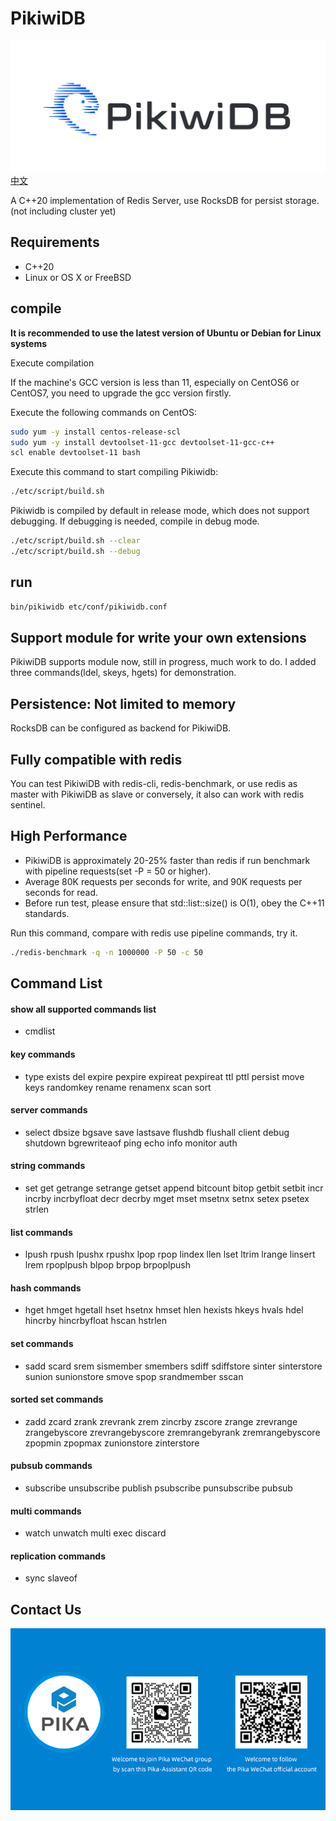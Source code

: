 # PikiwiDB
![](docs/images/pikiwidb-logo.png)
[中文](README_CN.md)

A C++20 implementation of Redis Server, use RocksDB for persist storage.(not including cluster yet)

## Requirements

* C++20
* Linux or OS X or FreeBSD

## compile

**It is recommended to use the latest version of Ubuntu or Debian for Linux systems**

Execute compilation

If the machine's GCC version is less than 11, especially on CentOS6 or CentOS7, you need to upgrade the gcc version firstly.

Execute the following commands on CentOS:

```bash
sudo yum -y install centos-release-scl
sudo yum -y install devtoolset-11-gcc devtoolset-11-gcc-c++
scl enable devtoolset-11 bash
```

Execute this command to start compiling Pikiwidb:

```bash
./etc/script/build.sh 
```

Pikiwidb is compiled by default in release mode, which does not support debugging. If debugging is needed, compile in debug mode.

```bash
./etc/script/build.sh --clear
./etc/script/build.sh --debug
```

## run

```bash
bin/pikiwidb etc/conf/pikiwidb.conf
```

## Support module for write your own extensions
 PikiwiDB supports module now, still in progress, much work to do.
 I added three commands(ldel, skeys, hgets) for demonstration.

## Persistence: Not limited to memory
 RocksDB can be configured as backend for PikiwiDB.

## Fully compatible with redis
 You can test PikiwiDB with redis-cli, redis-benchmark, or use redis as master with PikiwiDB as slave or conversely, it also can work with redis sentinel.

## High Performance
- PikiwiDB is approximately 20-25% faster than redis if run benchmark with pipeline requests(set -P = 50 or higher).
- Average 80K requests per seconds for write, and 90K requests per seconds for read.
- Before run test, please ensure that std::list::size() is O(1), obey the C++11 standards.

Run this command, compare with redis use pipeline commands, try it.
```bash
./redis-benchmark -q -n 1000000 -P 50 -c 50
```

## Command List
#### show all supported commands list
- cmdlist

#### key commands
- type exists del expire pexpire expireat pexpireat ttl pttl persist move keys randomkey rename renamenx scan sort

#### server commands
- select dbsize bgsave save lastsave flushdb flushall client debug shutdown bgrewriteaof ping echo info monitor auth

#### string commands
- set get getrange setrange getset append bitcount bitop getbit setbit incr incrby incrbyfloat decr decrby mget mset msetnx setnx setex psetex strlen

#### list commands
- lpush rpush lpushx rpushx lpop rpop lindex llen lset ltrim lrange linsert lrem rpoplpush blpop brpop brpoplpush

#### hash commands
- hget hmget hgetall hset hsetnx hmset hlen hexists hkeys hvals hdel hincrby hincrbyfloat hscan hstrlen

#### set commands
- sadd scard srem sismember smembers sdiff sdiffstore sinter sinterstore sunion sunionstore smove spop srandmember sscan

#### sorted set commands
- zadd zcard zrank zrevrank zrem zincrby zscore zrange zrevrange zrangebyscore zrevrangebyscore zremrangebyrank zremrangebyscore zpopmin zpopmax zunionstore zinterstore

#### pubsub commands
- subscribe unsubscribe publish psubscribe punsubscribe pubsub

#### multi commands
- watch unwatch multi exec discard

#### replication commands
- sync slaveof

## Contact Us

![](docs/images/pikiwidb-wechat.png)


